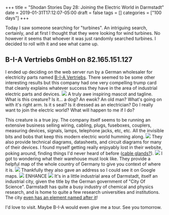 +++
title = "Shodan Stories Day 28: Joining the Electric World in Darmstadt"
date = 2019-01-31T17:12:07-05:00
draft = false
tags = []
categories = ["100 days"]
+++

Today I saw someone searching for "turbines". An intriguing search, certainly, and at first I thought that they were looking for wind turbines. No however it seems that whoever it was just randomly searched turbines. I decided to roll with it and see what came up.

## B-I-A Vertriebs GmbH on 82.165.151.127
I ended up deciding on the web server run by a German wholesaler for electricity parts named [B-I-A Vertriebs](http://www.biaonline.com/). There seemed to be some other interesting results but this company had one very compelling trump card that cleanly explains whatever success they have in the area of industrial electric parts and devices.
![](/images/100Days/Day28/electricworld.png)
A truly awe inspiring mascot and tagline. What is this creature? Is it... a dog? An ewok? An old man? What's going on with it's right arm. Is it s seal? Is it dressed as an electrician? Do I really want to join the electric world? What will happen to me if I do?

This creature is a true joy. The company itself seems to be running an extensive business selling wiring, cabling, plugs, fuseboxes, couplers, measuring devices, signals, lamps, telephone jacks, etc, etc. All the invisible bits and bobs that keep this modern electric world humming along.
![](/images/100Days/Day28/types.png)
They also provide technical diagrams, datasheets, and circuit diagrams for many of their devices. I found myself getting really enjoyably lost in their website, poking around, finding things I'd never heard of before ([cable glands?](https://en.wikipedia.org/wiki/Cable_gland)).
![](/images/100Days/Day28/productrange.png)
I got to wondering what their warehouse must look like. They provide a helpful map of the whole country of Germany to give you context of where it is.
![](/images/100Days/Day28/germany.png)
Thankfully they also gave an address so I could see it on Google maps.
![](/images/100Days/Day28/area.png)
ENHANCE
![](/images/100Days/Day28/warehouse.png)
It's in a little industrial area of Darmstadt, itself an industrial city, given the title by the German government of "City Of Science". Darmstadt has quite a busy industry of chemical and physics research, and is home to quite a few research universities and institutions. The city [even has an element named after it](https://en.wikipedia.org/wiki/Darmstadtium)!

I'd love to visit. Maybe B-I-A would even give me a tour. See you tomorrow.
